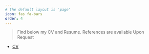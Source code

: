 ```yaml
---
# the default layout is 'page'
icon: fas fa-bars
order: 4
---
```



> Find below my CV and Resume. References are available Upon Request


- [CV](/CV_Bitting.pdf)

